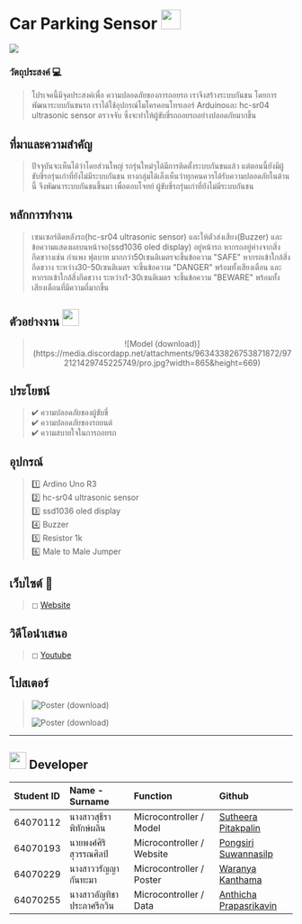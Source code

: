 # Car Parking Sensor <img src="https://media.giphy.com/media/hvRJCLFzcasrR4ia7z/giphy.gif" width="35">

<a href="https://github.com/DenverCoder1/readme-typing-svg"><img src="https://readme-typing-svg.herokuapp.com?lines=Computer+Programming+Project.;Microcontroller+Ardino+Uno+R3.;For+driving+safety.;"></a>
### วัตถุประสงค์ 💻
> โปรเจคนี้มีจุดประสงค์เพื่อ ความปลอดภัยของการถอยรถ เราจึงสร้างระบบกันชน โดยการพัฒนาระบบกันชนรถ เราได้ใช้อุปกรณ์ไมโครคอนโทรเลอร์ Arduinoและ hc-sr04 ultrasonic sensor ตรวจจับ
ซึ่งจะทำให้ผู้ขับขี่รถถอยรถอย่างปลอดภัยมากขึ้น
## ที่มาและความสำคัญ
> ปัจจุบันจะเห็นได้ว่าโดยส่วนใหญ่ รถรุ่นใหม่ๆได้มีการติดตั้งระบบกันชนแล้ว แต่ตอนนี้ยังมีผู้ขับขี่รถรุ่นเก่าที่ยังไม่มีระบบกันชน ทางกลุ่มได้เล็งเห็นว่าทุกคนควรได้รับความปลอดภัยในด้านนี้ จึงพัฒนาระบบกันชนขึ้นมา เพื่อตอบโจทย์ ผู้ขับขี่รถรุ่นเก่าที่ยังไม่มีระบบกันชน
## หลักการทำงาน
> เซนเซอร์ติดหลังรถ(hc-sr04 ultrasonic sensor) และให้ตัวส่งเสียง(Buzzer) และข้อความแสดงผลบนหน้าจอ(ssd1036 oled display) อยู่หน้ารถ หากรถอยู่ห่างจากสิ่งกีดขวางเช่น กำแพง ฟุตบาท มากกว่า50เซนติเมตรจะขึ้นข้อความ "SAFE" หากรถเข้าใกล้สิ่งกีดขวาง ระหว่าง30-50เซนติเมตร จะขึ้นข้อความ "DANGER" พร้อมทั้งเสียงเตือน และหากรถเข้าใกล้สิ่งกีดขวาง ระหว่าง1-30เซนติเมตร จะขึ้นข้อความ "BEWARE" พร้อมทั้งเสียงเตือนที่มีความถี่มากขึ้น
## ตัวอย่างงาน <img src="https://media.giphy.com/media/ObNTw8Uzwy6KQ/giphy.gif" width="30px">&nbsp;
> <center>
> ![Model (download)](https://media.discordapp.net/attachments/963433826753871872/972121429745225749/pro.jpg?width=865&height=669)
> </center>
## ประโยชน์
> ✔ ความปลอดภัยของผู้ขับขี่ <br>
> ✔ ความปลอดภัยของรถยนต์ <br>
> ✔ ความสบายใจในการถอยรถ <br>
## อุปกรณ์
> :one: Ardino Uno R3 <br>
> :two: hc-sr04 ultrasonic sensor <br>
> :three: ssd1036 oled display <br>
> :four: Buzzer <br>
> :five: Resistor 1k <br>
> :six: Male to Male Jumper <br>
## เว็บไซต์ 🔗
> ◻ [Website](pass)
## วิดีโอนำเสนอ
> ◻ [Youtube](pass)
## โปสเตอร์
>  ![Poster (download)](pass)
> 
>  ![Poster (download)](pass)
---
<img src="https://media.giphy.com/media/iY8CRBdQXODJSCERIr/giphy.gif" width="30px"> Developer
---

| Student ID | Name - Surname |  Function | Github |
| :-------- | :-------- | :--------- |:--------- |
|   64070112   |   นางสาวสุธีรา พิทักษ์ผลิน   |    Microcontroller / Model   |   [Sutheera Pitakpalin](https://github.com/SutheeraP)   |
|   64070193   |   นายพงศ์ศิริ สุวรรณศิลป์  |    Microcontroller / Website   |  [Pongsiri Suwannasilp](https://github.com/ipxz-p)   |
|   64070229   |   นางสาววรัญญา กันทะมา   |    Microcontroller / Poster   |   [Waranya Kanthama](https://github.com/64070229)   |
|   64070255   |   นางสาวอัญทิชา ประภาศรีกวิน   |    Microcontroller / Data   |  [Anthicha Prapasrikavin](https://github.com/OX-TOPIS)   |
